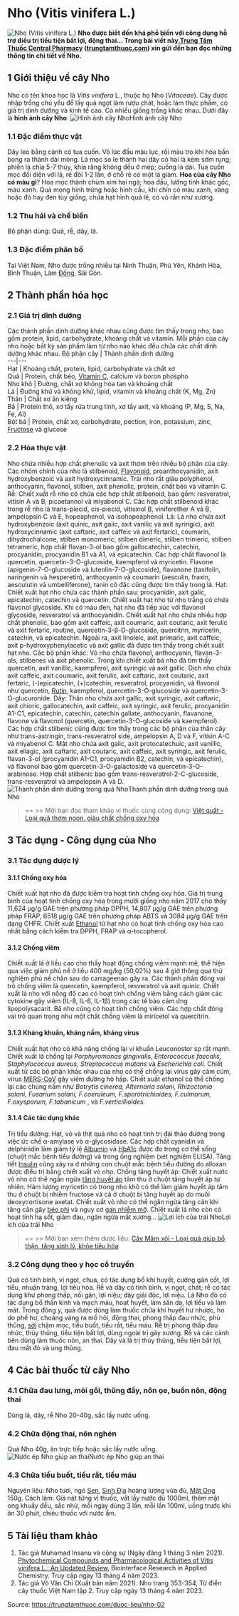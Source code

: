 # Nho (Vitis vinifera L.)

![Nho \(Vitis vinifera L.\)](https://trungtamthuoc.com/images/others/nho-1-4251.jpg)
**Nho được biết đến khá phổ biến với công dụng hỗ trợ điều trị tiểu tiện bất lợi, động thai… Trong bài viết này,[Trung Tâm Thuốc Central Pharmacy](https://trungtamthuoc.com/ "Trung Tâm Thuốc Central Pharmacy") ([trungtamthuoc.com](https://trungtamthuoc.com/ "trungtamthuoc.com")) xin gửi đến bạn đọc những thông tin chi tiết về Nho.**
##  1 Giới thiệu về cây Nho
Nho có tên khoa học là _Vitis vinifera_ L., thuộc họ Nho (_Vitaceae_). Cây được nhập trồng chủ yếu để lấy quả ngọt làm rượu chát, hoặc làm thực phẩm, có giá trị dinh dưỡng và kinh tế cao. Có nhiều giống trồng khác nhau. Dưới đây là **hình ảnh cây Nho**.
![Hình ảnh cây Nho](https://trungtamthuoc.com/images/item/nho-2\(1\).jpg)Hình ảnh cây Nho
### 1.1 Đặc điểm thực vật
Dây leo bằng cành có tua cuốn. Vỏ lúc đầu màu lục, rồi màu tro khi hóa bần bong ra thành dải mỏng. Lá mọc so le thành hai dây có hai lá kèm sớm rụng; phiến lá chia 5-7 thùy, khía răng không đều ở mép; cuống lá dài. Tua cuốn mọc đối diện với lá, rẽ đôi 1-2 lần, ở chỗ rẽ có một lá giảm.
**Hoa của cây Nho có màu gì**? Hoa mọc thành chùm xim hai ngả; hoa đầu, lưỡng tính khác gốc, màu xanh. Quả mọng hình trứng hoặc hình cầu, khi chín có màu xanh, vàng hoặc đỏ hay đen tùy giống, chứa hạt hình quả lê, có vỏ rắn như xương.
### 1.2 Thu hái và chế biến
Bộ phận dùng: Quả, rễ, dây, lá.
### 1.3 Đặc điểm phân bố
Tại Việt Nam, Nho được trồng nhiều tại Ninh Thuận, Phú Yên, Khánh Hòa, Bình Thuận, Lâm [Đồng](https://trungtamthuoc.com/hoat-chat/dong "Đồng"), Sài Gòn.
##  2 Thành phần hóa học
### 2.1 Giá trị dinh dưỡng
Các thành phần dinh dưỡng khác nhau cũng được tìm thấy trong nho, bao gồm protein, lipid, carbohydrate, khoáng chất và vitamin. Mỗi phần của cây nho hoặc bất kỳ sản phẩm làm từ nho nào khác đều chứa các chất dinh dưỡng khác nhau.
Bộ phận cây | Thành phần dinh dưỡng  
---|---  
Hạt | Khoáng chất, protein, lipid, carbohydrate và chất xơ  
Quả | Protein, chất béo, [Vitamin C](https://trungtamthuoc.com/hoat-chat/vitamin-c "Vitamin C"), calcium và boron phospho  
Nho khô | Đường, chất xơ không hòa tan và khoáng chất  
Lá | Đường khử và không khử, lipid, vitamin và khoáng chất (K, Mg, Zn)  
Thân | Chất xơ ăn kiêng  
Bã | Protein thô, xơ tẩy rửa trung tính, xơ tẩy axit, và khoáng (P, Mg, S, Na, Fe, Al)  
Bột bã | Protein, chất xơ, carbohydrate, pection, iron, potassium, zinc, [Fructose](https://trungtamthuoc.com/hoat-chat/fructose "Fructose") và glucose  
### 2.2 Hóa thực vật
Nho chứa nhiều hợp chất phenolic và axit thơm trên nhiều bộ phận của cây. Các nhóm chính của nho là stilbenoid, [Flavonoid](https://trungtamthuoc.com/hoat-chat/flavonoid "Flavonoid"), proanthocyanidin, axit hydroxybenzoic và axit hydroxycinnamic. Trái nho rất giàu polyphenol, anthocyanin, flavonol, stilben, axit phenolic, protein, chất béo và vitamin C.
Rễ: Chiết xuất rễ nho có chứa các hợp chất stilbenoid, bao gồm: resveratrol, vitisin A và B, picaetannol và miyabenol C. Các hợp chất stilbenoid khác trong rễ nho là trans-piecid, cis-piecid, vitisinol B, viniferether A và B, ampelopsin C và E, hopeaphenol, và isohopeaphenol.
Lá: Lá nho chứa axit hydroxybenzoic (axit quinic, axit galic, axit vanilic và axit syringic), axit hydroxycinnamic (axit caftaric, axit caffeic và axit fertaric), coumarin, dihydrochalcone, stilben monomeric, stilben dimeric, stilben trimeric, stilben tetrameric, hợp chất flavan-3-ol bao gồm gallocatechin, catechin, procyanidin, procyanidin B1 và A1, và epicatechin. Các hợp chất flavonol là quercetin, quercetin-3-O-glucoside, kaempferol và myricetin. Flavone (apigenin-7-O-glucoside và luteolin-7-O-glucoside), flavanone (taxifolin, naringenin và hesperetin), anthocyanin và coumarin (aesculin, fraxin, aesculutin và umbelliferone), tanin cô đặc cũng được tìm thấy trong lá.
Hạt: Chiết xuất hạt nho chứa các thành phần sau: procyanidin, axit galic, epicatechin, catechin và quercetin. Chiết xuất hạt nho từ nho trắng có chứa flavonol glycoside. Khi có màu đen, hạt nho đã tiếp xúc với flavonol glycoside, resveratrol và anthocyanidin. Chiết xuất hạt nho chứa nhiều hợp chất phenolic, bao gồm axit caffeic, axit coumaric, axit coutaric, axit ferulic và axit fertaric, routine, quercetin-3-β-D-glucoside, quercitrin, myricetin, catechin, và epicatechin. Ngoài ra, axit linoleic, axit primaric, axit caffeic, axit p-hydroxyphenylacetic và axit gallic đã được tìm thấy trong chiết xuất hạt nho.
Các bộ phận khác: Vỏ nho chứa flavonol, anthocyanin, flavan-3-ols, stilbenes và axit phenolic. Trong khi chiết xuất bã nho đã tìm thấy quercetin, axit vanillic, kaempferol, axit syringic và axit gallic. Dịch nho chứa axit caffeic, axit coumaric, axit ferulic, axit caftaric, axit coutaric, axit fertaric, (-)epicatechin, (+)catechin, resveratrol, procyanidin, và flavonol như quercetin, [Rutin](https://trungtamthuoc.com/hoat-chat/rutin "Rutin"), kaempferol, quercetin-3-O-glucoside và quercetin-3-O-glucuronide.
Dây: Thân nho chứa axit gallic, axit syringic, axit caftaric, axit chioric, gallocatechin, axit caffeic, axit syringic, axit ferulic, procyanidin A1-C1, epicatechin, catechin, catechin gallate, anthocyanin, flavanone, flavone và flavonol (quercetin, quercetin-3-O-glucoside và kaempferol). Các hợp chất stilbenic cũng được tìm thấy trong các bộ phận của thân cây như trans-astringin, trans-resveratrol side, ampelopsin A, D và F, vitisin A-C và miyabenol C.
Mật nho chứa axit galic, axit protocatechuic, axit vanillic, axit ellagic, axit caftaric, axit coutaric, axit caffeic, axit syringic, axit ferulic, flavan-3-ol (procyanidin A1-C1, procyanidin B2, catechin, và epicatechin), và flavonol bao gồm quercetin-3-O-galactoside và quercetin-3-O-arabinose. Hợp chất stilbenic bao gồm trans-resveratrol-2-C-glucoside, trans-resveratrol và ampelopsin A và D.
![Thành phần dinh dưỡng trong quả Nho](https://trungtamthuoc.com/images/item/nho-3\(1\).jpg)Thành phần dinh dưỡng trong quả Nho
> == >> Mời bạn đọc tham khảo vị thuốc cùng công dụng: [Việt quất - Loại quả thơm ngon, giàu chất chống oxy hóa](https://trungtamthuoc.com/duoc-lieu/viet-quat-45)
##  3 Tác dụng - Công dụng của Nho
### 3.1 Tác dụng dược lý
#### 3.1.1 Chống oxy hóa
Chiết xuất hạt nho đã được kiểm tra hoạt tính chống oxy hóa. Giá trị trung bình của hoạt tính chống oxy hóa trong mười giống nho năm 2017 cho thấy 11,624 µg/g GAE trên phương pháp DPPH, 14,807 µg/g GAE trên phương pháp FRAP, 6518 µg/g GAE trên phương pháp ABTS và 3084 µg/g GAE trên dạng CHFR. Chiết xuất [Ethanol](https://trungtamthuoc.com/hoat-chat/ethanol "Ethanol") từ hạt nho có hoạt tính chống oxy hóa cao nhất bằng cách kiểm tra DPPH, FRAP và α-tocopherol.
#### 3.1.2 Chống viêm
Chiết xuất lá ở liều cao cho thấy hoạt động chống viêm mạnh mẽ, thể hiện qua việc giảm phù nề ở liều 400 mg/kg (50,02%) sau 4 giờ thông qua thử nghiệm phù nề chân sau do carrageenan gây ra. Các thành phần đóng vai trò chống viêm là quercetin, kaempferol, resveratrol và axit quinic. Chiết xuất lá nho với nồng độ cao có hoạt tính chống viêm bằng cách giảm các cytokine gây viêm (IL-8, IL-6, IL-1β) trong các tế bào cảm ứng lipopolysacarit. Bã nho cũng có hoạt tính chống viêm. Các hợp chất đóng vai trò quan trọng như một chất chống viêm là miricetol và quercitrin.
#### 3.1.3 Kháng khuẩn, kháng nấm, kháng virus
Chiết xuất hạt nho có khả năng chống lại vi khuẩn Leuconostor sp rất mạnh. Chiết xuất lá chống lại _Porphyromonas gingivalis, Enterococcus faecalis, Staphylococcus aureus, Streptococcus mutans_ và _Escherichia coli._
Chiết xuất từ các bộ phận khác nhau của nho có thể chống lại virus gây cảm cúm, virus [MERS-CoV](https://trungtamthuoc.com/bai-viet/hoi-chung-viem-duong-ho-hap-vung-trung-dong-do-vi-rut-corona-mers-cov "MERS-CoV") gây viêm đường hô hấp.
Chiết xuất ethanol có thể chống lại các chủng nấm như _Botrytis cinerea, Alternaria solani, Rhizoctonia solani, Fusarium solani, F.coeruleum, F.sporotrichioides, F.culmorum, F.oxysporum, F.tabanicum_ , và _F.verticillioides._
#### 3.1.4 Các tác dụng khác
Trị tiểu đường: Hạt, vỏ và thịt quả nho có hoạt tính trị đái tháo đường trong việc ức chế α-amylase và α-glycosidase. Các hợp chất cyanidin và delphinidin làm giảm tỷ lệ [Albumin](https://trungtamthuoc.com/hoat-chat/albumin "Albumin") và [HbA1c](https://trungtamthuoc.com/bai-viet/chi-so-hba1c-la-gi-y-nghia-cua-hba1c-trong-kiem-soat-benh-tieu-duong "HbA1c") được đo trong cơ thể sống (chuột mắc bệnh tiểu đường) và trong ống nghiệm (xét nghiệm ELISA). Tăng tiết [Insulin](https://trungtamthuoc.com/hoat-chat/insulin "Insulin") cũng xảy ra ở những con chuột mắc bệnh tiểu đường do alloxan được điều trị bằng chiết xuất vỏ nho.
Chống tăng huyết áp: Chiết xuất nước vỏ nho có thể ngăn ngừa [tăng huyết áp](https://trungtamthuoc.com/bai-viet/tang-huyet-ap-thong-tin-ve-benh-danh-cho-benh-nhan "tăng huyết áp") tâm thu ở chuột tăng huyết áp tự nhiên. Hàm lượng myricetin có trong nho khô có thể làm giảm huyết áp tâm thu ở chuột bị nhiễm fructose và cả ở chuột bị tăng huyết áp do muối deoxycortisone axetat.
Chiết xuất vỏ nho có thể ngăn ngừa tăng cân khi tăng cân gây [béo phì](https://trungtamthuoc.com/bai-viet/benh-beo-phi "béo phì") và nguy cơ [gan nhiễm mỡ](https://trungtamthuoc.com/bai-viet/gan-nhiem-mo-do-thuoc-va-chat-doc-hoa-hoc "gan nhiễm mỡ"). Chiết xuất lá nho còn có hoạt tính hạ sốt, giảm đau, ngăn ngừa mất xương…
![Lợi ích của trái Nho](https://trungtamthuoc.com/images/item/nho-4\(1\).jpg)Lợi ích của trái Nho
> == >> Mời bạn xem thêm dược liệu: [Cây Mâm xôi - Loại quả giúp bổ thận, tăng sinh lý, khỏe tiêu hóa](https://trungtamthuoc.com/duoc-lieu/mam-xoi)
### 3.2 Công dụng theo y học cổ truyền
Quả có tính bình, vị ngọt, chua, có tác dụng bổ khí huyết, cường gân cốt, lợi tiểu, nhuận tràng, lợi tiêu hóa. Rễ và dây có tính bình, vị ngọt, chát; rễ có tác dụng khư phong thấp, nối gân, lợi niệu; dây giải độc, lợi niệu. Lá Nho đỏ có tác dụng bổ thần kinh và mạch máu, hoạt huyết, làm săn da, lợi tiểu và làm mát.
Trong đông y, quả được dùng làm thuốc chữa khí huyết hư nhược, ho do phế hư, choáng váng ra mồ hôi, động thai, phong thấp đau nhức, phù thũng, [sởi](https://trungtamthuoc.com/bai-viet/benh-soi "sởi") chậm mọc, tiểu buốt, tiểu rắt, tiểu máu. Rễ trị phong thấp đau nhức, thủy thũng, tiểu tiện bất lợi, dùng ngoài trị gãy xương. Rễ và các cành bên dùng làm thuốc nôn, an thai. Dây và lá trị thủy thũng, tiểu tiện bất lợi, đau mắt đỏ và ung thũng.
##  4 Các bài thuốc từ cây Nho
### 4.1 Chữa đau lưng, mỏi gối, thũng đầy, nôn ọe, buồn nôn, động thai
Dùng lá, dây, rễ Nho 20-40g, sắc lấy nước uống.
### 4.2 Chữa động thai, nôn nghén
Quả Nho 40g, ăn trực tiếp hoặc sắc lấy nước uống.
![Nước ép Nho giúp an thai](https://trungtamthuoc.com/images/item/nho-5.jpg)Nước ép Nho giúp an thai
### 4.3 Chữa tiểu buốt, tiểu rắt, tiểu máu
Nguyên liệu: Nho tươi, ngó [Sen](https://trungtamthuoc.com/hoat-chat/sen "Sen"), [Sinh Địa](https://trungtamthuoc.com/hoat-chat/sinh-dia "Sinh Địa") hoàng lượng vừa đủ, [Mật Ong](https://trungtamthuoc.com/hoat-chat/mat-ong "Mật Ong") 150g.
Cách làm: Giã nát từng vị thuốc, vắt lấy nước đủ 1000ml, thêm mật ong khuấy đều, sắc nhừ, mỗi ngày dùng 3 lần, mỗi lần 100ml, uống trước khi ăn 30 phút, chiêu thuốc với nước ẩm. 
##  5 Tài liệu tham khảo
1. Tác giả Muhamad Insanu và cộng sự (Ngày đăng 1 tháng 3 năm 2021). [Phytochemical Compounds and Pharmacological Activities of Vitis vinifera L.: An Updated Review](https://biointerfaceresearch.com/wp-content/uploads/2021/03/20695837116.1382913849.pdf), Biointerface Research in Applied Chemistry. Truy cập ngày 13 tháng 4 năm 2023. 
2. Tác giả Võ Văn Chi (Xuất bản năm 2021). Nho trang 353-354, Từ điển cây thuốc Việt Nam tập 2. Truy cập ngày 13 tháng 4 năm 2023.


Source: https://trungtamthuoc.com/duoc-lieu/nho-02